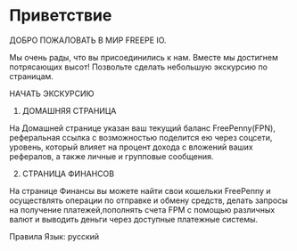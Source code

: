 # Приветствие

ДОБРО ПОЖАЛОВАТЬ В МИР FREEPE IO.

Мы очень рады, что вы присоединились к нам. Вместе мы достигнем потрясающих высот!
Позвольте сделать небольшую экскурсию по страницам.

НАЧАТЬ ЭКСКУРСИЮ  

1. ДОМАШНЯЯ СТРАНИЦА

На Домашней странице указан ваш текущий баланс FreePenny(FPN), реферальная ссылка с возможностью поделится ею через соцсети, уровень, который влияет на процент дохода с вложений ваших рефералов, а также личные и групповые сообщения.

2. СТРАНИЦА ФИНАНСОВ

На странице Финансы вы можете найти свои кошельки FreePenny и осуществлять операции по отправке и обмену средств, делать запросы на получение платежей,пополнять счета FPM с помощью различных валют и выводить деньги через доступные платежные системы.

Правила   Язык: русский